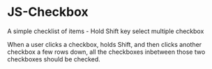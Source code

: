 # JS-Checkbox
A simple checklist of items - Hold Shift key select multiple checkbox

When a user clicks a checkbox, holds Shift, and then clicks another checkbox a few rows down, all the checkboxes inbetween those two checkboxes should be checked.